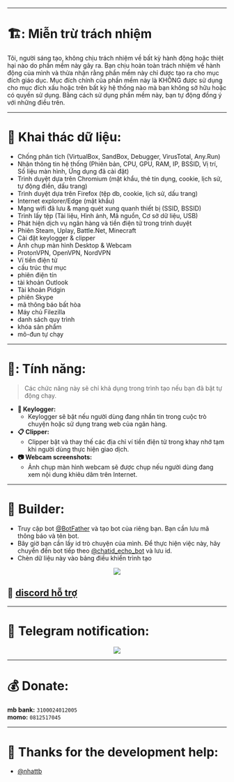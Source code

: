 

***

# 🏗️: Miễn trừ trách nhiệm
Tôi, người sáng tạo, không chịu trách nhiệm về bất kỳ hành động hoặc thiệt hại nào do phần mềm này gây ra. Bạn chịu hoàn toàn trách nhiệm về hành động của mình và thừa nhận rằng phần mềm này chỉ được tạo ra cho mục đích giáo dục. Mục đích chính của phần mềm này là KHÔNG được sử dụng cho mục đích xấu hoặc trên bất kỳ hệ thống nào mà bạn không sở hữu hoặc có quyền sử dụng. Bằng cách sử dụng phần mềm này, bạn tự động đồng ý với những điều trên.

***

# 🔱 Khai thác dữ liệu:
- Chống phân tích (VirtualBox, SandBox, Debugger, VirusTotal, Any.Run)
- Nhận thông tin hệ thống (Phiên bản, CPU, GPU, RAM, IP, BSSID, Vị trí, Số liệu màn hình, Ứng dụng đã cài đặt)
- Trình duyệt dựa trên Chromium (mật khẩu, thẻ tín dụng, cookie, lịch sử, tự động điền, dấu trang)
- Trình duyệt dựa trên Firefox (tệp db, cookie, lịch sử, dấu trang)
- Internet explorer/Edge (mật khẩu)
- Mạng wifi đã lưu & mạng quét xung quanh thiết bị (SSID, BSSID)
- Trình lấy tệp (Tài liệu, Hình ảnh, Mã nguồn, Cơ sở dữ liệu, USB)
- Phát hiện dịch vụ ngân hàng và tiền điện tử trong trình duyệt
- Phiên Steam, Uplay, Battle.Net, Minecraft
- Cài đặt keylogger & clipper
- Ảnh chụp màn hình Desktop & Webcam
- ProtonVPN, OpenVPN, NordVPN
- Ví tiền điện tử
- cấu trúc thư mục
- phiên điện tín
- tài khoản Outlook
- Tài khoản Pidgin
- phiên Skype
- mã thông báo bất hòa
- Máy chủ Filezilla
- danh sách quy trình
- khóa sản phẩm
- mô-đun tự chạy

***

# 📁: Tính năng:
> Các chức năng này sẽ chỉ khả dụng trong trình tạo nếu bạn đã bật tự động chạy.
* **:musical_keyboard: Keylogger:**
  * Keylogger sẽ bật nếu người dùng đang nhắn tin trong cuộc trò chuyện hoặc sử dụng trang web của ngân hàng.
* **:clipboard: Clipper:**
  * Clipper bật và thay thế các địa chỉ ví tiền điện tử trong khay nhớ tạm khi người dùng thực hiện giao dịch.
* **:camera: Webcam screenshots:**
  * Ảnh chụp màn hình webcam sẽ được chụp nếu người dùng đang xem nội dung khiêu dâm trên Internet.
***

# :hammer: Builder:
* Truy cập bot [@BotFather](https://t.me/BotFather) và tạo bot của riêng bạn. Bạn cần lưu mã thông báo và tên bot.
* Bây giờ bạn cần lấy id trò chuyện của mình. Để thực hiện việc này, hãy chuyển đến bot tiếp theo [@chatid_echo_bot](https://t.me/chatid_echo_bot) và lưu id.
* Chèn dữ liệu này vào bảng điều khiển trình tạo

<p align="center">
  <img src="Images/Builder.jpg">
</p>

## :robot: [discord hỗ trợ ](https://discord.gg/z2k44VxXqe)

***

# :loudspeaker: Telegram notification:
<p align="center">
  <img src="Images/report.png">
</p>

***

# :moneybag: Donate:
**mb bank:** `3100024012005`  
**momo:** `0812517045`  


***

# :purple_heart: Thanks for the development help:
* [@nhattb](https://t.me/nhattb)
